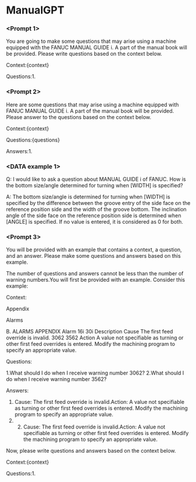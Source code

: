 # ManualGPT

### <Prompt 1>
You are going to make some questions that may arise using a machine equipped with the FANUC MANUAL GUIDE i. A part of the manual book will be provided. Please write questions based on the context below.

Context:{context}

Questions:1.



### <Prompt 2>
Here are some questions that may arise using a machine equipped with FANUC MANUAL GUIDE i. A part of the manual book will be provided. Please answer to the questions based on the context below.

Context:{context}

Questions:{questions}

Answers:1.



### <DATA example 1>

Q: 
I would like to ask a question about MANUAL GUIDE i of FANUC. How is the bottom size/angle determined for turning when [WIDTH] is specified?

A: 
The bottom size/angle is determined for turning when [WIDTH] is specified by the difference between the groove entry of the side face on the reference position side and the width of the groove bottom. The inclination angle of the side face on the reference position side is determined when [ANGLE] is specified. If no value is entered, it is considered as 0 for both.



### <Prompt 3>
You will be provided with an example that contains a context, a question, and an answer. Please make some questions and answers based on this example.

The number of questions and answers cannot be less than the number of warning numbers.You will first be provided with an example. Consider this example:

Context:

Appendix

Alarms

B. ALARMS APPENDIX Alarm 16i 30i Description Cause The first feed override is invalid. 3062 3562 Action A value not specifiable as turning or other first feed overrides is entered. Modify the machining program to specify an appropriate value.

Questions:

1.What should I do when I receive warning number 3062?
2.What should I do when I receive warning number 3562?

Answers:

1. Cause: The first feed override is invalid.Action: A value not specifiable as turning or other first feed overrides is entered. Modify the machining program to specify an appropriate value.
2. 2. Cause: The first feed override is invalid.Action: A value not specifiable as turning or other first feed overrides is entered. Modify the machining program to specify an appropriate value.

Now, please write questions and answers based on the context below.

Context:{context}

Questions:1.
